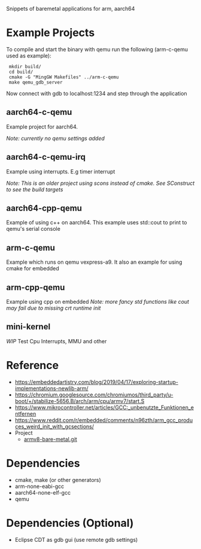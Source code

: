 Snippets of baremetal applications for arm, aarch64 

# Example Projects

To compile and start the binary with qemu run the following (arm-c-qemu used as example):
```
 mkdir build/
 cd build/
 cmake -G "MingGW Makefiles" ../arm-c-qemu
 make qemu_gdb_server
```
Now connect with gdb to localhost:1234 and step through the application

## aarch64-c-qemu
Example project for aarch64.

_Note: currently no qemu settings added_

## aarch64-c-qemu-irq
Example using interrupts. E.g timer interrupt

_Note: This is an older project using scons instead of cmake. See SConstruct to see the build targets_

## aarch64-cpp-qemu
Example of using c++ on aarch64. This example uses std::cout to print to qemu's serial console

## arm-c-qemu
Example which runs on qemu vexpress-a9. It also an example for using cmake for embedded

## arm-cpp-qemu
Example using cpp on embedded
_Note: more fancy std functions like cout may fail due to missing crt runtime init_

## mini-kernel
_WIP_ Test Cpu Interrupts, MMU and other

# Reference
*   https://embeddedartistry.com/blog/2019/04/17/exploring-startup-implementations-newlib-arm/
*   https://chromium.googlesource.com/chromiumos/third_party/u-boot/+/stabilize-5656.B/arch/arm/cpu/armv7/start.S
*   https://www.mikrocontroller.net/articles/GCC:_unbenutzte_Funktionen_entfernen
*   https://www.reddit.com/r/embedded/comments/n96zth/arm_gcc_produces_weird_init_with_gcsections/
*	Project
    *   [armv8-bare-metal.git](https://github.com/NienfengYao/armv8-bare-metal.git)

# Dependencies
- cmake, make (or other generators)
- arm-none-eabi-gcc
- aarch64-none-elf-gcc
- qemu

# Dependencies (Optional)
 - Eclipse CDT as gdb gui (use remote gdb settings)
